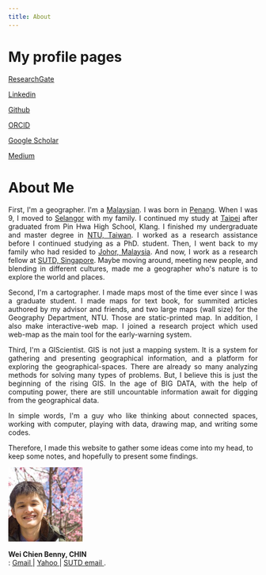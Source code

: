```yaml
---
title: About
---
```



# My profile pages 


<div class="level">
	<p class="level-item has-text-centered"><a href="https://www.researchgate.net/profile/Benny_Chin" target="_blank"><i class="ai ai-researchgate"></i>ResearchGate </a></p>
	<p class="level-item has-text-centered"><a href="https://www.linkedin.com/in/wcchin/" target="_blank"><span class="typcn typcn-social-linkedin"></span> Linkedin </a></p>
	<p class="level-item has-text-centered"><a href="https://github.com/wcchin/" target="_blank"><i class="fab fa-github-alt"></i> Github </a></p>
	<p class="level-item has-text-centered"><a href="https://orcid.org/0000-0001-7215-3303" target="_blank"><i class="ai ai-orcid"></i>ORCID </a></p>
	<p class="level-item has-text-centered"><a href="https://scholar.google.com/citations?hl=zh-TW&user=P2IJvyQAAAAJ" target="_blank"><i class="ai ai-google-scholar"></i>Google Scholar </a></p>
    <p class="level-item has-text-centered"><a href="https://papers.ssrn.com/sol3/cf_dev/AbsByAuth.cfm?per_id=4909051" target="_blank"><i class="ai ai-ssrn ai-2x"></i> </a></p>
	<p class="level-item has-text-centered"><a href="https://medium.com/@wcchin.88" target="_blank"><i class="fab fa-medium-m"></i>Medium </a></p>
	<!--<p class="level-item has-text-centered"><span id="badgeCont357"></span></p>-->
</div>


# About Me
<div class="box">
<p align="justify">First, I'm a geographer. I'm a <u>Malaysian</u>. I was born in <u>Penang</u>. When I was 9, I moved to <u>Selangor</u> with my family. I continued my study at <u>Taipei</u> after graduated from Pin Hwa High School, Klang. I finished my undergraduate and master degree in <u>NTU, Taiwan</u>. I worked as a research assistance before I continued studying as a PhD. student. Then, I went back to my family who had resided to <u>Johor, Malaysia</u>. And now, I work as a research fellow at <u>SUTD, Singapore</u>. 
Maybe moving around, meeting new people, and blending in different cultures, made me a geographer who's nature is to explore the world and places.  
</p>

<p align="justify">Second, I'm a cartographer. I made maps most of the time ever since I was a graduate student. I made maps for text book, for summited articles authored by my advisor and friends, and two large maps (wall size) for the Geography Department, NTU. Those are static-printed map. In addition, I also make interactive-web map. I joined a research project which used web-map as the main tool for the early-warning system.  
</p>

<p align="justify">Third, I'm a GIScientist. GIS is not just a mapping system. It is a system for gathering and presenting geographical information, and a platform for exploring the geographical-spaces. There are already so many analyzing methods for solving many types of problems. But, I believe this is just the beginning of the rising GIS. In the age of BIG DATA, with the help of computing power, there are still uncountable information await for digging from the geographical data. 
</p>

<p align="justify">
In simple words, I'm a guy who like thinking about connected spaces, working with computer, playing with data, drawing map, and writing some codes.

Therefore, I made this website to gather some ideas come into my head, to keep some notes, and hopefully to present some findings.
</p>

<img width="150" src="resources/images/benny.jpg" alt="me at Wuling Farm, Taichung, Taiwan.">

**Wei Chien Benny, CHIN**  
<i class="fas fa-envelope"></i>: <a href="mailto:wcchin.88@gmail.com"><i class="fas fa-at"></i> Gmail </a> | <a href="mailto:wcchin88@yahoo.com"><i class="fas fa-at"></i> Yahoo </a> | <a href="mailto:benny-chin@sutd.edu.sg"><i class="fas fa-at"></i> SUTD email </a> . 
</div>
